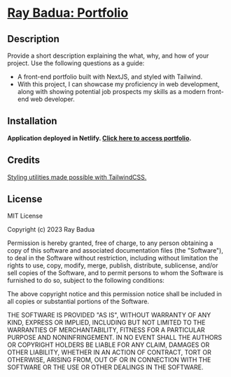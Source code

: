 # [Ray Badua: Portfolio](https://raybadua.netlify.app/)

## Description

Provide a short description explaining the what, why, and how of your project. Use the following questions as a guide:

- A front-end portfolio built with NextJS, and styled with Tailwind.
- With this project, I can showcase my proficiency in web development, along with showing potential job prospects my skills as a modern front-end web developer.

## Installation

**Application deployed in Netlify. [Click here to access portfolio](https://raybadua.netlify.app/).**

## Credits

[Styling utilities made possible with TailwindCSS.](https://tailwindcss.com/)

## License

MIT License

Copyright (c) 2023 Ray Badua

Permission is hereby granted, free of charge, to any person obtaining a copy of this software and associated documentation files (the "Software"), to deal in the Software without restriction, including without limitation the rights to use, copy, modify, merge, publish, distribute, sublicense, and/or sell copies of the Software, and to permit persons to whom the Software is furnished to do so, subject to the following conditions:

The above copyright notice and this permission notice shall be included in all copies or substantial portions of the Software.

THE SOFTWARE IS PROVIDED "AS IS", WITHOUT WARRANTY OF ANY KIND, EXPRESS OR IMPLIED, INCLUDING BUT NOT LIMITED TO THE WARRANTIES OF MERCHANTABILITY, FITNESS FOR A PARTICULAR PURPOSE AND NONINFRINGEMENT. IN NO EVENT SHALL THE AUTHORS OR COPYRIGHT HOLDERS BE LIABLE FOR ANY CLAIM, DAMAGES OR OTHER LIABILITY, WHETHER IN AN ACTION OF CONTRACT, TORT OR OTHERWISE, ARISING FROM, OUT OF OR IN CONNECTION WITH THE SOFTWARE OR THE USE OR OTHER DEALINGS IN THE SOFTWARE.
